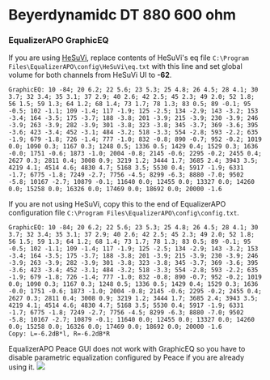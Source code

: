 # Beyerdynamidc DT 880 600 ohm
### EqualizerAPO GraphicEQ
If you are using [HeSuVi](https://sourceforge.net/projects/hesuvi/), replace contents of HeSuVi's eq file `C:\Program Files\EqualizerAPO\config\HeSuVi\eq.txt` with this line and set global volume for both channels from HeSuVi UI to **-62**.
```
GraphicEQ: 10 -84; 20 6.2; 22 5.6; 23 5.3; 25 4.8; 26 4.5; 28 4.1; 30 3.7; 32 3.4; 35 3.1; 37 2.9; 40 2.6; 42 2.5; 45 2.3; 49 2.0; 52 1.8; 56 1.5; 59 1.3; 64 1.2; 68 1.4; 73 1.7; 78 1.3; 83 0.5; 89 -0.1; 95 -0.5; 102 -1.1; 109 -1.4; 117 -1.9; 125 -2.5; 134 -2.9; 143 -3.2; 153 -3.4; 164 -3.5; 175 -3.7; 188 -3.8; 201 -3.9; 215 -3.9; 230 -3.9; 246 -3.9; 263 -3.9; 282 -3.9; 301 -3.8; 323 -3.8; 345 -3.7; 369 -3.6; 395 -3.6; 423 -3.4; 452 -3.1; 484 -3.2; 518 -3.3; 554 -2.8; 593 -2.2; 635 -1.9; 679 -1.8; 726 -1.4; 777 -1.0; 832 -0.8; 890 -0.7; 952 -0.2; 1019 0.0; 1090 0.3; 1167 0.3; 1248 0.5; 1336 0.5; 1429 0.4; 1529 0.3; 1636 -0.0; 1751 -0.6; 1873 -1.0; 2004 -0.8; 2145 -0.6; 2295 -0.2; 2455 0.4; 2627 0.3; 2811 0.4; 3008 0.9; 3219 1.2; 3444 1.7; 3685 2.4; 3943 3.5; 4219 4.1; 4514 4.6; 4830 4.7; 5168 3.5; 5530 0.4; 5917 -1.9; 6331 -1.7; 6775 -1.8; 7249 -2.7; 7756 -4.5; 8299 -6.3; 8880 -7.0; 9502 -5.8; 10167 -2.7; 10879 -0.1; 11640 0.0; 12455 0.0; 13327 0.0; 14260 0.0; 15258 0.0; 16326 0.0; 17469 0.0; 18692 0.0; 20000 -1.6
```
If you are not using HeSuVi, copy this to the end of EqualizerAPO configuration file `C:\Program Files\EqualizerAPO\config\config.txt`.
```
GraphicEQ: 10 -84; 20 6.2; 22 5.6; 23 5.3; 25 4.8; 26 4.5; 28 4.1; 30 3.7; 32 3.4; 35 3.1; 37 2.9; 40 2.6; 42 2.5; 45 2.3; 49 2.0; 52 1.8; 56 1.5; 59 1.3; 64 1.2; 68 1.4; 73 1.7; 78 1.3; 83 0.5; 89 -0.1; 95 -0.5; 102 -1.1; 109 -1.4; 117 -1.9; 125 -2.5; 134 -2.9; 143 -3.2; 153 -3.4; 164 -3.5; 175 -3.7; 188 -3.8; 201 -3.9; 215 -3.9; 230 -3.9; 246 -3.9; 263 -3.9; 282 -3.9; 301 -3.8; 323 -3.8; 345 -3.7; 369 -3.6; 395 -3.6; 423 -3.4; 452 -3.1; 484 -3.2; 518 -3.3; 554 -2.8; 593 -2.2; 635 -1.9; 679 -1.8; 726 -1.4; 777 -1.0; 832 -0.8; 890 -0.7; 952 -0.2; 1019 0.0; 1090 0.3; 1167 0.3; 1248 0.5; 1336 0.5; 1429 0.4; 1529 0.3; 1636 -0.0; 1751 -0.6; 1873 -1.0; 2004 -0.8; 2145 -0.6; 2295 -0.2; 2455 0.4; 2627 0.3; 2811 0.4; 3008 0.9; 3219 1.2; 3444 1.7; 3685 2.4; 3943 3.5; 4219 4.1; 4514 4.6; 4830 4.7; 5168 3.5; 5530 0.4; 5917 -1.9; 6331 -1.7; 6775 -1.8; 7249 -2.7; 7756 -4.5; 8299 -6.3; 8880 -7.0; 9502 -5.8; 10167 -2.7; 10879 -0.1; 11640 0.0; 12455 0.0; 13327 0.0; 14260 0.0; 15258 0.0; 16326 0.0; 17469 0.0; 18692 0.0; 20000 -1.6
Copy: L=-6.2dB*l, R=-6.2dB*R
```
EqualizerAPO Peace GUI does not work with GraphicEQ so you have to disable parametric equalization configured by Peace if you are already using it.
![](https://raw.githubusercontent.com/jaakkopasanen/AutoEq/master/results/Innerfidelity%202017/innerfidelity/onear/Beyerdynamidc%20DT%20880%20600%20ohm/Beyerdynamidc%20DT%20880%20600%20ohm.png)
